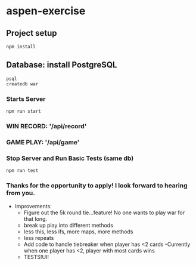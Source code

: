 # aspen-exercise

## Project setup
```
npm install
```

## Database: install PostgreSQL
```
psql
createdb war
```

### Starts Server
```
npm run start
```

### WIN RECORD: '/api/record'
### GAME PLAY: '/api/game'

### Stop Server and Run Basic Tests (same db)
```
npm run test
```

### Thanks for the opportunity to apply! I look forward to hearing from you.
 - Improvements:
      - Figure out the 5k round tie...feature! No one wants to play war for that long.
      - break up play into different methods
      - less this, less ifs, more maps, more methods
      - less repeats
      - Add code to handle tiebreaker when player has <2 cards
        -Currently when one player has <2, player with most cards wins
      - TESTS!UI!
